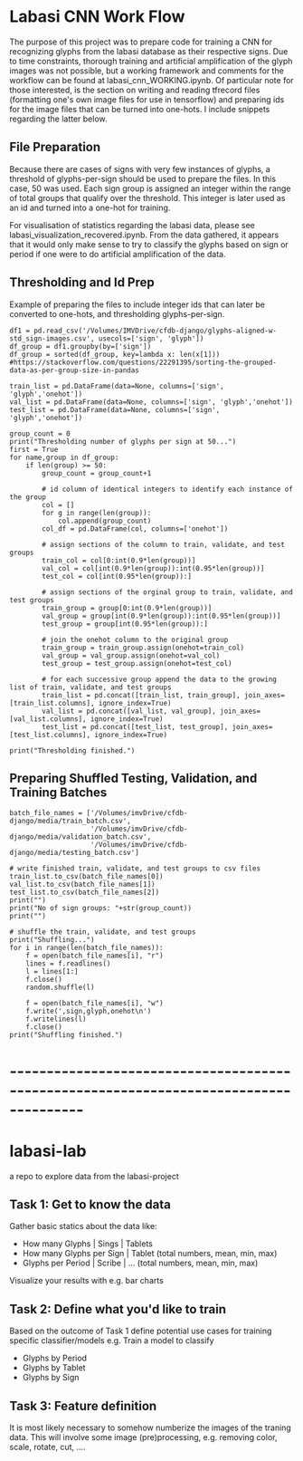 # Labasi CNN Work Flow

The purpose of this project was to prepare code for training a CNN for recognizing glyphs from the  labasi database as their respective signs. Due to time constraints, thorough training and artificial amplification of the glyph images was not possible,  but a working framework and comments for the workflow can be found at labasi_cnn_WORKING.ipynb. Of particular note for those interested, is the section on writing and reading tfrecord files (formatting one's own image files for use in tensorflow) and preparing ids for the image files that can be turned into one-hots. I include snippets regarding the latter below. 

## File Preparation

Because there are cases of signs with very few instances of glyphs, a threshold of glyphs-per-sign should be used to prepare the files. In this case, 50 was used. Each sign group is assigned an integer within the range of total groups that qualify over the threshold. This integer is later used as an id and turned into a one-hot for training.

For visualisation of statistics regarding the labasi data, please see labasi_visualization_recovered.ipynb. From the data gathered, it appears that it would only make sense to try to classify the glyphs based on sign or period if one were to do artificial amplification of the data. 

## Thresholding and Id Prep

Example of preparing the files to include integer ids that can later be converted to one-hots, and thresholding glyphs-per-sign.

    df1 = pd.read_csv('/Volumes/IMVDrive/cfdb-django/glyphs-aligned-w-std_sign-images.csv', usecols=['sign', 'glyph'])
    df_group = df1.groupby(by=['sign'])
    df_group = sorted(df_group, key=lambda x: len(x[1])) #https://stackoverflow.com/questions/22291395/sorting-the-grouped-data-as-per-group-size-in-pandas

    train_list = pd.DataFrame(data=None, columns=['sign', 'glyph','onehot'])
    val_list = pd.DataFrame(data=None, columns=['sign', 'glyph','onehot'])
    test_list = pd.DataFrame(data=None, columns=['sign', 'glyph','onehot'])

    group_count = 0
    print("Thresholding number of glyphs per sign at 50...")
    first = True
    for name,group in df_group:
        if len(group) >= 50:
            group_count = group_count+1

            # id column of identical integers to identify each instance of the group
            col = []
            for g in range(len(group)):
                col.append(group_count)
            col_df = pd.DataFrame(col, columns=['onehot'])

            # assign sections of the column to train, validate, and test groups
            train_col = col[0:int(0.9*len(group))]
            val_col = col[int(0.9*len(group)):int(0.95*len(group))]
            test_col = col[int(0.95*len(group)):]

            # assign sections of the orginal group to train, validate, and test groups
            train_group = group[0:int(0.9*len(group))] 
            val_group = group[int(0.9*len(group)):int(0.95*len(group))]
            test_group = group[int(0.95*len(group)):]

            # join the onehot column to the original group
            train_group = train_group.assign(onehot=train_col)
            val_group = val_group.assign(onehot=val_col)
            test_group = test_group.assign(onehot=test_col)

            # for each successive group append the data to the growing list of train, validate, and test groups
            train_list = pd.concat([train_list, train_group], join_axes=[train_list.columns], ignore_index=True)
            val_list = pd.concat([val_list, val_group], join_axes=[val_list.columns], ignore_index=True)
            test_list = pd.concat([test_list, test_group], join_axes=[test_list.columns], ignore_index=True)

    print("Thresholding finished.")

## Preparing Shuffled Testing, Validation, and Training Batches

    batch_file_names = ['/Volumes/imvDrive/cfdb-django/media/train_batch.csv', 
                        '/Volumes/imvDrive/cfdb-django/media/validation_batch.csv', 
                        '/Volumes/imvDrive/cfdb-django/media/testing_batch.csv']

    # write finished train, validate, and test groups to csv files
    train_list.to_csv(batch_file_names[0])
    val_list.to_csv(batch_file_names[1])
    test_list.to_csv(batch_file_names[2])
    print("")
    print("No of sign groups: "+str(group_count))
    print("")

    # shuffle the train, validate, and test groups
    print("Shuffling...")
    for i in range(len(batch_file_names)):
        f = open(batch_file_names[i], "r")
        lines = f.readlines()
        l = lines[1:]
        f.close() 
        random.shuffle(l)

        f = open(batch_file_names[i], "w")  
        f.write(',sign,glyph,onehot\n')
        f.writelines(l)
        f.close()
    print("Shuffling finished.")

# --------------------------------------------------------------------------------------

# labasi-lab
a repo to explore data from the labasi-project

## Task 1: Get to know the data

Gather basic statics about the data like:

* How many Glyphs | Sings | Tablets
* How many Glyphs per Sign | Tablet (total numbers, mean, min, max)
* Glyphs per Period | Scribe | ... (total numbers, mean, min, max)

Visualize your results with e.g. bar charts


## Task 2: Define what you'd like to train

Based on the outcome of Task 1 define potential use cases for training specific classifier/models
e.g. Train a model to classify
* Glyphs by Period
* Glyphs by Tablet
* Glyphs by Sign


## Task 3: Feature definition

It is most likely necessary to somehow numberize the images of the traning data. This will involve some image (pre)processing, e.g. removing color, scale, rotate, cut, ....
